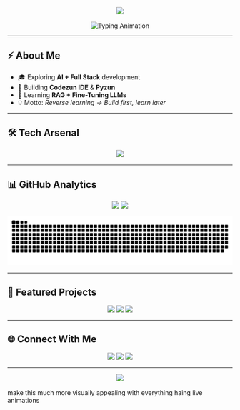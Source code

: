 <!-- Animated GitHub Profile README -->

<!-- Header Banner with Animation -->
<p align="center">
  <img src="https://capsule-render.vercel.app/api?type=waving&color=0:ff6ec4,100:7873f5&height=220&section=header&text=Hi%20👋,%20I'm%20Taizun&fontSize=45&fontAlignY=35&animation=twinkling&fontColor=ffffff"/>
</p>

<!-- Typing SVG -->
<p align="center">
  <img src="https://readme-typing-svg.herokuapp.com?font=Fira+Code&weight=600&size=24&duration=4000&pause=1000&color=FF6EC4&center=true&vCenter=true&width=600&lines=Engineering+Student+%7C+AI+Developer;Building+Generative+AI+Apps;Founder+of+Drapels" alt="Typing Animation" />
</p>

---

## ⚡ About Me  
- 🎓 Exploring **AI + Full Stack** development  
- 🚀 Building **Codezun IDE** & **Pyzun**  
- 🌱 Learning **RAG + Fine-Tuning LLMs**  
- 💡 Motto: *Reverse learning → Build first, learn later*  

---

## 🛠️ Tech Arsenal  
<p align="center">
  <img src="https://skillicons.dev/icons?i=python,cpp,js,ts,react,nextjs,nodejs,tailwind,docker,vercel,git,github,vscode,linux&perline=7" />
</p>

---

## 📊 GitHub Analytics  
<p align="center">
  <img src="https://github-readme-stats.vercel.app/api?username=taizun&show_icons=true&theme=radical&hide_border=true&count_private=true&bg_color=0D1117&title_color=FF6EC4&icon_color=FF6EC4" height="165"/>
  <img src="https://github-readme-streak-stats.herokuapp.com/?user=taizun&theme=radical&hide_border=true&background=0D1117&ring=FF6EC4&fire=FF6EC4&currStreakLabel=FF6EC4" height="165"/>
</p>

<!-- Animated Contribution Snake -->
<p align="center">
  <img src="https://raw.githubusercontent.com/Platane/snk/output/github-contribution-grid-snake-dark.svg" alt="snake gif" />
</p>

---

## 🚀 Featured Projects  
<p align="center">
  <a href="#"><img src="https://img.shields.io/badge/Codezun-3D%20Online%20IDE-FF6EC4?style=for-the-badge&logo=codeforces&logoColor=white"></a>
  <a href="#"><img src="https://img.shields.io/badge/Pyzun-Python%20IDE-7873f5?style=for-the-badge&logo=python&logoColor=white"></a>
  <a href="#"><img src="https://img.shields.io/badge/Taizun%20AI-3D%20Multimodal%20Chat-F9A825?style=for-the-badge&logo=rocket&logoColor=white"></a>
</p>

---

## 🌐 Connect With Me  
<p align="center">
  <a href="https://linkedin.com/in/YOURUSERNAME"><img src="https://img.shields.io/badge/-LinkedIn-0A66C2?style=for-the-badge&logo=linkedin&logoColor=white"></a>
  <a href="https://twitter.com/YOURUSERNAME"><img src="https://img.shields.io/badge/-Twitter-1DA1F2?style=for-the-badge&logo=twitter&logoColor=white"></a>
  <a href="mailto:YOURMAIL@gmail.com"><img src="https://img.shields.io/badge/-Email-D14836?style=for-the-badge&logo=gmail&logoColor=white"></a>
</p>

---

<!-- Footer Wave -->
<p align="center">
  <img src="https://capsule-render.vercel.app/api?type=waving&color=0:7873f5,100:ff6ec4&height=120&section=footer"/>
</p> make this much more visually appealing with everything haing live animations
